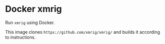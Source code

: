 # Docker xmrig

Run `xmrig` using Docker.

This image clones `https://github.com/xmrig/xmrig/` and builds it according to instructions.